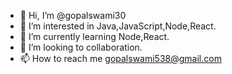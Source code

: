- 👋 Hi, I’m @gopalswami30
- 👀 I’m interested in Java,JavaScript,Node,React.
- 🌱 I’m currently learning Node,React.
- 💞️ I’m looking to collaboration.
- 📫 How to reach me gopalswami538@gmail.com

<!---
gopalswami30/gopalswami30 is a ✨ special ✨ repository because its `README.md` (this file) appears on your GitHub profile.
You can click the Preview link to take a look at your changes.
--->
